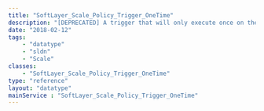 ```yaml
---
title: "SoftLayer_Scale_Policy_Trigger_OneTime"
description: "[DEPRECATED] A trigger that will only execute once on the given date. If the auto scale group is suspended this will not occur. "
date: "2018-02-12"
tags:
    - "datatype"
    - "sldn"
    - "Scale"
classes:
    - "SoftLayer_Scale_Policy_Trigger_OneTime"
type: "reference"
layout: "datatype"
mainService : "SoftLayer_Scale_Policy_Trigger_OneTime"
---
```


